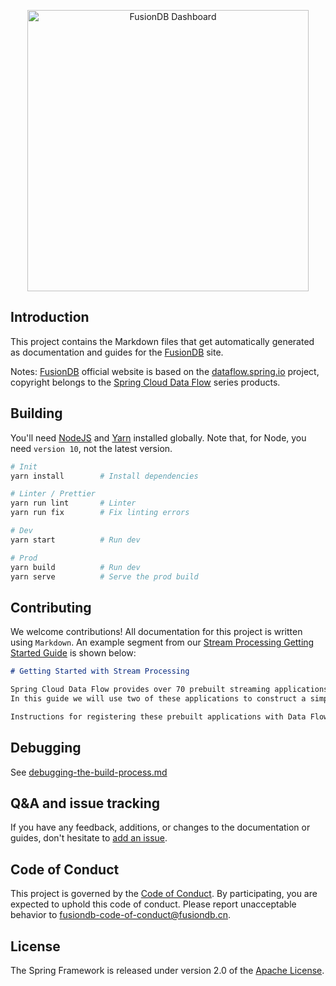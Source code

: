 <p align="center">
  <a href="https://www.fusiondb.cn">
    <img alt="FusionDB Dashboard" title="FusionDB Website" src="http://www.fusiondb.cn/images/card.jpg" width="450">
  </a>
</p>

## Introduction

This project contains the Markdown files that get automatically generated as documentation and guides for the [FusionDB](https://www.fusiondb.cn/) site.

Notes: [FusionDB](https://www.fusiondb.cn/) official website is based on the [dataflow.spring.io](https://github.com/spring-io/dataflow.spring.io) project, copyright belongs to the [Spring Cloud Data Flow](https://dataflow.spring.io/) series products.

## Building

You'll need [NodeJS](https://nodejs.org/en/) and [Yarn](https://yarnpkg.com/en/) installed globally. Note that, for Node, you need `version 10`, not the latest version.

```bash
# Init
yarn install        # Install dependencies

# Linter / Prettier
yarn run lint       # Linter
yarn run fix        # Fix linting errors

# Dev
yarn start          # Run dev

# Prod
yarn build          # Run dev
yarn serve          # Serve the prod build
```

## Contributing

We welcome contributions!
All documentation for this project is written using `Markdown`.
An example segment from our [Stream Processing Getting Started Guide](https://www.fusiondb.cn/docs/stream-developer-guides/getting-started/stream/) is shown below:

```markdown
# Getting Started with Stream Processing

Spring Cloud Data Flow provides over 70 prebuilt streaming applications that you can use right away to implement common streaming use cases.
In this guide we will use two of these applications to construct a simple data pipeline that produces data sent from an external http request and consumes that data by logging the payload to the terminal.

Instructions for registering these prebuilt applications with Data Flow are provided in the [Installation guide](%currentPath%/installation/).
```

## Debugging

See [debugging-the-build-process.md](https://github.com/gatsbyjs/gatsby/blob/master/docs/docs/debugging-the-build-process.md)

## Q&A and issue tracking

If you have any feedback, additions, or changes to the documentation or guides, don't hesitate to [add an issue](https://github.com/FusionDB/fusiondb.github.io/issues).

## Code of Conduct

This project is governed by the [Code of Conduct](CODE_OF_CONDUCT.adoc). By participating, you are expected to uphold this code of conduct. Please report unacceptable behavior to fusiondb-code-of-conduct@fusiondb.cn.

## License

The Spring Framework is released under version 2.0 of the [Apache License](https://www.apache.org/licenses/LICENSE-2.0).

